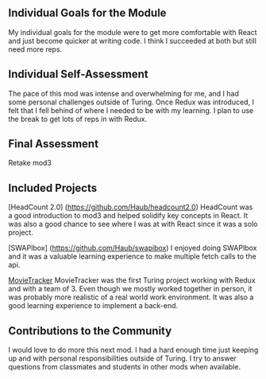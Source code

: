 ## Individual Goals for the Module

My individual goals for the module were to get more comfortable with React and just become quicker at writing code.  I think I succeeded at both but still need more reps. 

## Individual Self-Assessment
The pace of this mod was intense and overwhelming for me, and I had some personal challenges outside of Turing.  Once Redux was introduced, I felt that I fell behind of where I needed to be with my learning.  I plan to use the break to get lots of reps in with Redux.

## Final Assessment
Retake mod3

## Included Projects 
[HeadCount 2.0] (https://github.com/Haub/headcount2.0)
HeadCount was a good introduction to mod3 and helped solidify key concepts in React.  It was also a good chance to see where I was at with React since it was a solo project.

[SWAPIbox] (https://github.com/Haub/swapibox) 
I enjoyed doing SWAPIbox and it was a valuable learning experience to make multiple fetch calls to the api.  

[MovieTracker](https://github.com/tomkingkong/movie-tracker) 
MovieTracker was the first Turing project working with Redux and with a team of 3.  Even though we mostly worked together in person, it was probably more realistic of a real world work environment.  It was also a good learning experience to implement a back-end.

## Contributions to the Community 
I would love to do more this next mod.  I had a hard enough time just keeping up and with personal responsibilities outside of Turing.  I try to answer questions from classmates and students in other mods when available.



